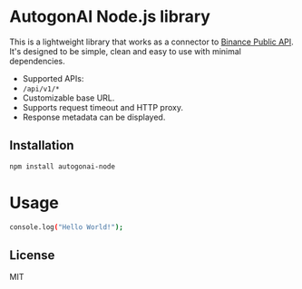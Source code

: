 # AutogonAI Node.js library

This is a lightweight library that works as a connector to [Binance Public API](https://autogonai/gitbook.com). It's designed to be simple, clean and easy to use with minimal dependencies. 

- Supported APIs:
 - `/api/v1/*`
- Customizable base URL.
- Supports request timeout and HTTP proxy.
- Response metadata can be displayed.

## Installation
```bash
npm install autogonai-node
```

# Usage
```bash
console.log("Hello World!");
```

## License
MIT